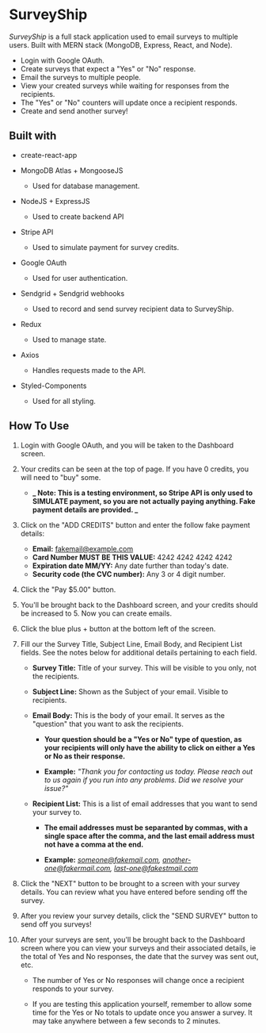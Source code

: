 # SurveyShip

<em>SurveyShip</em> is a full stack application used to email surveys to multiple users. Built with MERN stack (MongoDB, Express, React, and Node).

- Login with Google OAuth.
- Create surveys that expect a "Yes" or "No" response.
- Email the surveys to multiple people.
- View your created surveys while waiting for responses from the recipients.
- The "Yes" or "No" counters will update once a recipient responds.
- Create and send another survey!

## Built with

- create-react-app

- MongoDB Atlas + MongooseJS

  - Used for database management.

- NodeJS + ExpressJS

  - Used to create backend API

- Stripe API

  - Used to simulate payment for survey credits.

- Google OAuth

  - Used for user authentication.

- Sendgrid + Sendgrid webhooks

  - Used to record and send survey recipient data to SurveyShip.

- Redux

  - Used to manage state.

- Axios

  - Handles requests made to the API.

- Styled-Components
  - Used for all styling.

## How To Use

1. Login with Google OAuth, and you will be taken to the Dashboard screen.

2. Your credits can be seen at the top of page. If you have 0 credits, you will need to "buy" some.

   - **_ Note: This is a testing environment, so Stripe API is only used to <strong>SIMULATE</strong> payment, so you are not actually paying anything. Fake payment details are provided. _**

3. Click on the "ADD CREDITS" button and enter the follow fake payment details:

   - <strong>Email:</strong> fakemail@example.com
   - <strong>Card Number MUST BE THIS VALUE:</strong> 4242 4242 4242 4242
   - <strong>Expiration date MM/YY:</strong> Any date further than today's date.
   - <strong>Security code (the CVC number):</strong> Any 3 or 4 digit number.

4. Click the "Pay $5.00" button.

5. You'll be brought back to the Dashboard screen, and your credits should be increased to 5. Now you can create emails.

6. Click the blue plus + button at the bottom left of the screen.

7. Fill our the Survey Title, Subject Line, Email Body, and Recipient List fields. See the notes below for additional details pertaining to each field.

   - <strong>Survey Title:</strong> Title of your survey. This will be visible to you only, not the recipients.
   - <strong>Subject Line:</strong> Shown as the Subject of your email. Visible to recipients.
   - <strong>Email Body:</strong> This is the body of your email. It serves as the "question" that you want to ask the recipients.

     - <strong>Your question should be a "Yes or No" type of question, as your recipients will only have the ability to click on either a Yes or No as their response.</strong>

     - <strong>Example:</strong> <em>"Thank you for contacting us today. Please reach out to us again if you run into any problems. Did we resolve your issue?"</em>

   - <strong>Recipient List:</strong> This is a list of email addresses that you want to send your survey to.

     - <strong>The email addresses must be separanted by commas, with a single space after the comma, and the last email address must not have a comma at the end.</strong>

     - <strong>Example:</strong> <em>someone@fakemail.com, another-one@fakermail.com, last-one@fakestmail.com</em>

8. Click the "NEXT" button to be brought to a screen with your survey details. You can review what you have entered before sending off the survey.

9. After you review your survey details, click the "SEND SURVEY" button to send off you surveys!

10. After your surveys are sent, you'll be brought back to the Dashboard screen where you can view your surveys and their associated details, ie the total of Yes and No responses, the date that the survey was sent out, etc.

    - The number of Yes or No responses will change once a recipient responds to your survey.

    - If you are testing this application yourself, remember to allow some time for the Yes or No totals to update once you answer a survey. It may take anywhere between a few seconds to 2 minutes.
